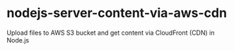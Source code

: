 # nodejs-server-content-via-aws-cdn
Upload files to AWS S3  bucket and get content via CloudFront (CDN) in Node.js
